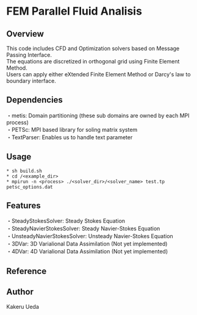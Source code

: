 # FEM Parallel Fluid Analisis
## Overview
This code includes CFD and Optimization solvers based on Message Passing Interface. <br>
The equations are discretized in orthogonal grid using Finite Element Method. <br>
Users can apply either eXtended Finite Element Method or Darcy's law to boundary interface.
## Dependencies
・metis: Domain partitioning (these sub domains are owned by each MPI process) <br>
・PETSc: MPI based library for soling matrix system <br>
・TextParser: Enables us to handle text parameter
## Usage
    * sh build.sh
    * cd /<example_dir>
    * mpirun -n <process> ./<solver_dir>/<solver_name> test.tp petsc_options.dat
## Features
・SteadyStokesSolver: Steady Stokes Equation <br>
・SteadyNavierStokesSolver: Steady Navier-Stokes Equation <br>
・UnsteadyNavierStokesSolver: Unsteady Navier-Stokes Equation <br>
・3DVar: 3D Varialional Data Assimilation (Not yet implemented) <br>
・4DVar: 4D Varialional Data Assimilation (Not yet implemented) <br>
## Reference
## Author
Kakeru Ueda
 
